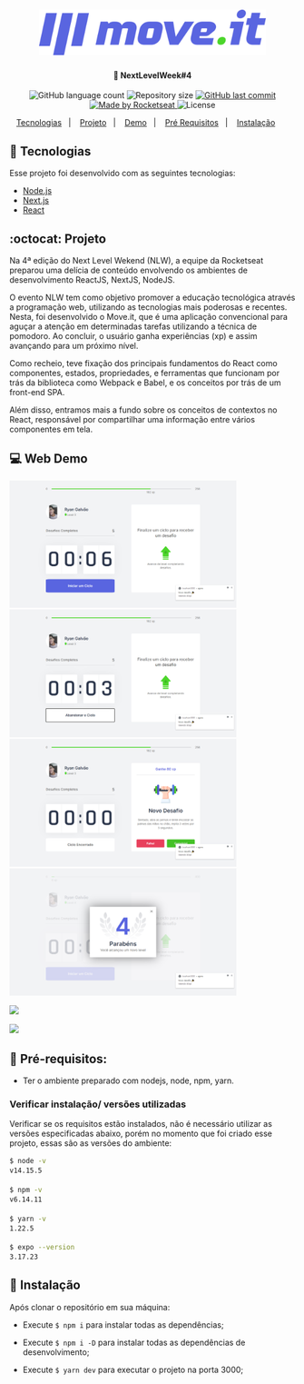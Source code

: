 

<h1 align="center">
<img alt="Move.it" src="/public/logo-full.svg" width="400px">
</h1>


<h4 align="center">
  🚀 NextLevelWeek#4
</h4>

<p align="center">
  <img alt="GitHub language count" src="https://img.shields.io/github/languages/count/ryangalvaogp/moveit">

  <img alt="Repository size" src="https://img.shields.io/github/repo-size/ryangalvaogp/moveit">
  
  <a href="https://github.com/ryangalvaogp/moveit/commits/master">
    <img alt="GitHub last commit" src="https://img.shields.io/github/last-commit/ryangalvaogp/Be-the-Hero">
  </a>

  <a href="https://rocketseat.com.br">
    <img alt="Made by Rocketseat" src="https://img.shields.io/badge/made%20by-Rocketseat-purple">
  </a>
   

  <img alt="License" src="https://img.shields.io/badge/license-MIT-brightgreen">
</p>

<p align="center">
  <a href="#rocket-tecnologias">Tecnologias</a>&nbsp;&nbsp;&nbsp;|&nbsp;&nbsp;&nbsp;
  <a href="#octocat-projeto">Projeto</a>&nbsp;&nbsp;&nbsp;|&nbsp;&nbsp;&nbsp;
    <a href="#-web-demo">Demo</a>&nbsp;&nbsp;&nbsp;|&nbsp;&nbsp;&nbsp;
  <a href="#anger-pr%C3%A9-requisitos">Pré Requisitos</a>&nbsp;&nbsp;&nbsp;|&nbsp;&nbsp;&nbsp;
  <a href="#wrench-instala%C3%A7%C3%A3o">Instalação</a>&nbsp;&nbsp;&nbsp;&nbsp;&nbsp;&nbsp;
  
</p>


## 🚀 Tecnologias

Esse projeto foi desenvolvido com as seguintes tecnologias:

- [Node.js](https://nodejs.org/en/)
- [Next.js](https://nextjs.org/)
- [React](https://reactjs.org)


## :octocat: Projeto
Na 4ª edição do Next Level Wekend (NLW), a equipe da Rocketseat preparou uma delícia de conteúdo envolvendo os ambientes de desenvolvimento ReactJS, NextJS, NodeJS.

O evento NLW tem como objetivo promover a educação tecnológica através a programação web, utilizando as tecnologias mais poderosas e recentes. Nesta, foi desenvolvido o Move.it, que é uma aplicação convencional para aguçar a atenção em determinadas tarefas utilizando a técnica de pomodoro. Ao concluir, o usuário ganha experiências (xp) e assim avançando para um próximo nível.

Como recheio, teve fixação dos principais fundamentos do React como componentes, estados, propriedades, e ferramentas que funcionam por trás da biblioteca como Webpack e Babel, e os conceitos por trás de um front-end SPA.

Além disso, entramos mais a fundo sobre os conceitos de contextos no React, responsável por compartilhar uma informação entre vários componentes em tela.
## 💻 Web Demo
<div>
   <img src="/demo/one.png" width="400px">
   <img src="/demo/two.png" width="400px">
   <img src="/demo/there.png" width="400px">
   <img src="/demo/four.png" width="400px">
   </div>

![]( width="400px")

![](/img/incidents.png)

## :anger: Pré-requisitos:
 - Ter o ambiente preparado com nodejs, node, npm, yarn.

### Verificar instalação/ versões utilizadas
Verificar se os requisitos estão instalados, não é necessário utilizar as versões especificadas abaixo, porém no momento que foi criado esse projeto, essas são as versões do ambiente:
```sh
$ node -v  
v14.15.5

$ npm -v   
v6.14.11

$ yarn -v   
1.22.5

$ expo --version
3.17.23
```

## :wrench: Instalação 

Após clonar o repositório em sua máquina:
- Execute ``` $ npm i ``` para instalar todas as dependências;

- Execute ``` $ npm i -D ``` para instalar todas as dependências de desenvolvimento;

- Execute ``` $ yarn dev ``` para executar o projeto na porta 3000;
